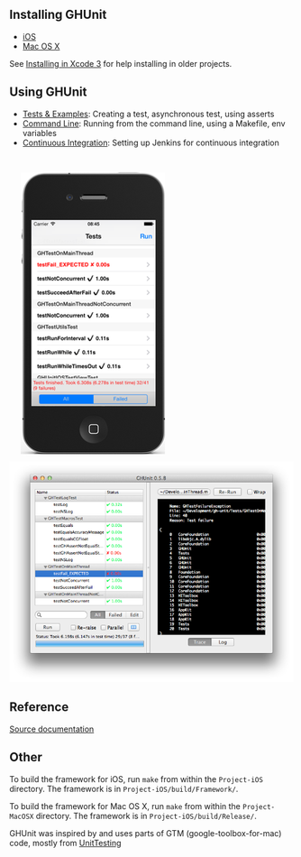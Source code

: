 ## Installing GHUnit

- [iOS](appledoc_include/guide_install_ios_4.html)
- [Mac OS X](appledoc_include/guide_install_macosx_4.html)

See [Installing in Xcode 3](appledoc_include/guide_install_old.html) for help installing in older projects.

## Using GHUnit

- [Tests & Examples](appledoc_include/guide_testing.html): Creating a test, asynchronous test, using asserts
- [Command Line](appledoc_include/guide_command_line.html): Running from the command line, using a Makefile, env variables
- [Continuous Integration](appledoc_include/guide_ci.html): Setting up Jenkins for continuous integration

<div style="float:left;margin:30px 10px 10px 20px" markdown="1">
<img src="appledoc_include/images/GHUnit-IPhone-0.5.8.png"/>
</div>

<div markdown="1">
<img src="appledoc_include/images/GHUnit-0.5.8.png"/>
</div>

## Reference

[Source documentation](../index.html)

## Other

To build the framework for iOS, run `make` from within the `Project-iOS` directory. The framework is in `Project-iOS/build/Framework/`.

To build the framework for Mac OS X, run `make` from within the `Project-MacOSX` directory. The framework is in `Project-iOS/build/Release/`.

GHUnit was inspired by and uses parts of GTM (google-toolbox-for-mac) code, mostly from [UnitTesting](http://code.google.com/p/google-toolbox-for-mac/source/browse/trunk/UnitTesting/)
